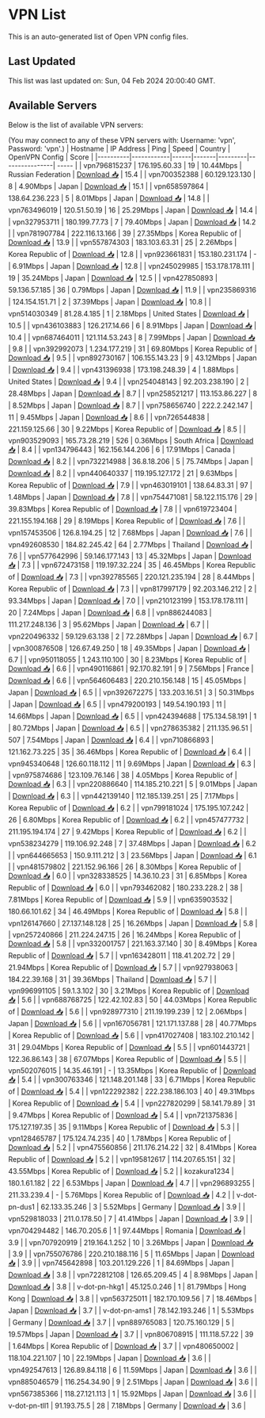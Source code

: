 # VPN List

This is an auto-generated list of Open VPN config files.

## Last Updated

This list was last updated on: Sun, 04 Feb 2024 20:00:40 GMT.

## Available Servers

Below is the list of available VPN servers:

(You may connect to any of these VPN servers with: Username: 'vpn', Password: 'vpn'.)
| Hostname | IP Address | Ping | Speed | Country | OpenVPN Config | Score |
|----------|------------|------|-------|---------|----------------| ----- |
| vpn796815237 | 176.195.60.33 | 19 | 10.44Mbps | Russian Federation | [Download 📥](./configs/server_0_RU.ovpn) | 15.4 |
| vpn700352388 | 60.129.123.130 | 8 | 4.90Mbps | Japan | [Download 📥](./configs/server_1_JP.ovpn) | 15.1 |
| vpn658597864 | 138.64.236.223 | 5 | 8.01Mbps | Japan | [Download 📥](./configs/server_2_JP.ovpn) | 14.8 |
| vpn763496019 | 120.51.50.19 | 16 | 25.29Mbps | Japan | [Download 📥](./configs/server_3_JP.ovpn) | 14.4 |
| vpn327953711 | 180.199.77.73 | 7 | 79.40Mbps | Japan | [Download 📥](./configs/server_4_JP.ovpn) | 14.2 |
| vpn781907784 | 222.116.13.166 | 39 | 27.35Mbps | Korea Republic of | [Download 📥](./configs/server_5_KR.ovpn) | 13.9 |
| vpn557874303 | 183.103.63.31 | 25 | 2.26Mbps | Korea Republic of | [Download 📥](./configs/server_6_KR.ovpn) | 12.8 |
| vpn923661831 | 153.180.231.174 | - | 6.91Mbps | Japan | [Download 📥](./configs/server_7_JP.ovpn) | 12.8 |
| vpn245029985 | 153.178.178.111 | 19 | 35.24Mbps | Japan | [Download 📥](./configs/server_8_JP.ovpn) | 12.5 |
| vpn427850893 | 59.136.57.185 | 36 | 0.79Mbps | Japan | [Download 📥](./configs/server_9_JP.ovpn) | 11.9 |
| vpn235869316 | 124.154.151.71 | 2 | 37.39Mbps | Japan | [Download 📥](./configs/server_10_JP.ovpn) | 10.8 |
| vpn514030349 | 81.28.4.185 | 1 | 2.18Mbps | United States | [Download 📥](./configs/server_11_US.ovpn) | 10.5 |
| vpn436103883 | 126.217.14.66 | 6 | 8.91Mbps | Japan | [Download 📥](./configs/server_12_JP.ovpn) | 10.4 |
| vpn687464011 | 121.114.53.243 | 8 | 7.99Mbps | Japan | [Download 📥](./configs/server_13_JP.ovpn) | 9.8 |
| vpn392992073 | 1.234.177.219 | 31 | 69.80Mbps | Korea Republic of | [Download 📥](./configs/server_14_KR.ovpn) | 9.5 |
| vpn892730167 | 106.155.143.23 | 9 | 43.12Mbps | Japan | [Download 📥](./configs/server_15_JP.ovpn) | 9.4 |
| vpn431396938 | 173.198.248.39 | 4 | 1.88Mbps | United States | [Download 📥](./configs/server_16_US.ovpn) | 9.4 |
| vpn254048143 | 92.203.238.190 | 2 | 28.48Mbps | Japan | [Download 📥](./configs/server_17_JP.ovpn) | 8.7 |
| vpn258521217 | 113.153.86.227 | 8 | 8.52Mbps | Japan | [Download 📥](./configs/server_18_JP.ovpn) | 8.7 |
| vpn758656740 | 222.2.242.147 | 11 | 9.45Mbps | Japan | [Download 📥](./configs/server_19_JP.ovpn) | 8.6 |
| vpn726544838 | 221.159.125.66 | 30 | 9.22Mbps | Korea Republic of | [Download 📥](./configs/server_20_KR.ovpn) | 8.5 |
| vpn903529093 | 165.73.28.219 | 526 | 0.36Mbps | South Africa | [Download 📥](./configs/server_21_ZA.ovpn) | 8.4 |
| vpn134796443 | 162.156.144.206 | 6 | 17.91Mbps | Canada | [Download 📥](./configs/server_22_CA.ovpn) | 8.2 |
| vpn732214988 | 36.8.18.206 | 5 | 75.74Mbps | Japan | [Download 📥](./configs/server_23_JP.ovpn) | 8.2 |
| vpn440640337 | 119.195.127.172 | 21 | 9.63Mbps | Korea Republic of | [Download 📥](./configs/server_24_KR.ovpn) | 7.9 |
| vpn463019101 | 138.64.83.31 | 97 | 1.48Mbps | Japan | [Download 📥](./configs/server_25_JP.ovpn) | 7.8 |
| vpn754471081 | 58.122.115.176 | 29 | 39.83Mbps | Korea Republic of | [Download 📥](./configs/server_26_KR.ovpn) | 7.8 |
| vpn619723404 | 221.155.194.168 | 29 | 8.19Mbps | Korea Republic of | [Download 📥](./configs/server_27_KR.ovpn) | 7.6 |
| vpn157453506 | 126.8.194.25 | 12 | 7.68Mbps | Japan | [Download 📥](./configs/server_28_JP.ovpn) | 7.6 |
| vpn492608530 | 184.82.245.42 | 64 | 2.77Mbps | Thailand | [Download 📥](./configs/server_29_TH.ovpn) | 7.6 |
| vpn577642996 | 59.146.177.143 | 13 | 45.32Mbps | Japan | [Download 📥](./configs/server_30_JP.ovpn) | 7.3 |
| vpn672473158 | 119.197.32.224 | 35 | 46.45Mbps | Korea Republic of | [Download 📥](./configs/server_31_KR.ovpn) | 7.3 |
| vpn392785565 | 220.121.235.194 | 28 | 8.44Mbps | Korea Republic of | [Download 📥](./configs/server_32_KR.ovpn) | 7.3 |
| vpn817997179 | 92.203.146.212 | 2 | 93.34Mbps | Japan | [Download 📥](./configs/server_33_JP.ovpn) | 7.0 |
| vpn210123199 | 153.178.178.111 | 20 | 7.24Mbps | Japan | [Download 📥](./configs/server_34_JP.ovpn) | 6.8 |
| vpn886244083 | 111.217.248.136 | 3 | 95.62Mbps | Japan | [Download 📥](./configs/server_35_JP.ovpn) | 6.7 |
| vpn220496332 | 59.129.63.138 | 2 | 72.28Mbps | Japan | [Download 📥](./configs/server_36_JP.ovpn) | 6.7 |
| vpn300876508 | 126.67.49.250 | 18 | 49.35Mbps | Japan | [Download 📥](./configs/server_37_JP.ovpn) | 6.7 |
| vpn950118055 | 1.243.110.100 | 30 | 8.23Mbps | Korea Republic of | [Download 📥](./configs/server_38_KR.ovpn) | 6.6 |
| vpn490116861 | 92.170.82.191 | 9 | 7.56Mbps | France | [Download 📥](./configs/server_39_FR.ovpn) | 6.6 |
| vpn564606483 | 220.210.156.148 | 15 | 45.05Mbps | Japan | [Download 📥](./configs/server_40_JP.ovpn) | 6.5 |
| vpn392672275 | 133.203.16.51 | 3 | 50.31Mbps | Japan | [Download 📥](./configs/server_41_JP.ovpn) | 6.5 |
| vpn479200193 | 149.54.190.193 | 11 | 14.66Mbps | Japan | [Download 📥](./configs/server_42_JP.ovpn) | 6.5 |
| vpn424394688 | 175.134.58.191 | 1 | 80.72Mbps | Japan | [Download 📥](./configs/server_43_JP.ovpn) | 6.5 |
| vpn278635382 | 211.135.96.51 | 507 | 7.54Mbps | Japan | [Download 📥](./configs/server_44_JP.ovpn) | 6.4 |
| vpn710866893 | 121.162.73.225 | 35 | 36.46Mbps | Korea Republic of | [Download 📥](./configs/server_45_KR.ovpn) | 6.4 |
| vpn945340648 | 126.60.118.112 | 11 | 9.69Mbps | Japan | [Download 📥](./configs/server_46_JP.ovpn) | 6.3 |
| vpn975874686 | 123.109.76.146 | 38 | 4.05Mbps | Korea Republic of | [Download 📥](./configs/server_47_KR.ovpn) | 6.3 |
| vpn220886640 | 114.185.210.221 | 5 | 9.01Mbps | Japan | [Download 📥](./configs/server_48_JP.ovpn) | 6.3 |
| vpn442139140 | 112.185.139.251 | 25 | 7.17Mbps | Korea Republic of | [Download 📥](./configs/server_49_KR.ovpn) | 6.2 |
| vpn799181024 | 175.195.107.242 | 26 | 6.80Mbps | Korea Republic of | [Download 📥](./configs/server_50_KR.ovpn) | 6.2 |
| vpn457477732 | 211.195.194.174 | 27 | 9.42Mbps | Korea Republic of | [Download 📥](./configs/server_51_KR.ovpn) | 6.2 |
| vpn538234279 | 119.106.92.248 | 7 | 37.48Mbps | Japan | [Download 📥](./configs/server_52_JP.ovpn) | 6.2 |
| vpn644665653 | 150.9.111.212 | 3 | 23.56Mbps | Japan | [Download 📥](./configs/server_53_JP.ovpn) | 6.1 |
| vpn481579802 | 221.152.96.166 | 26 | 8.30Mbps | Korea Republic of | [Download 📥](./configs/server_54_KR.ovpn) | 6.0 |
| vpn328338525 | 14.36.10.23 | 31 | 6.85Mbps | Korea Republic of | [Download 📥](./configs/server_55_KR.ovpn) | 6.0 |
| vpn793462082 | 180.233.228.2 | 38 | 7.81Mbps | Korea Republic of | [Download 📥](./configs/server_56_KR.ovpn) | 5.9 |
| vpn635903532 | 180.66.101.62 | 34 | 46.49Mbps | Korea Republic of | [Download 📥](./configs/server_57_KR.ovpn) | 5.8 |
| vpn126147660 | 27.137.148.128 | 25 | 16.26Mbps | Japan | [Download 📥](./configs/server_58_JP.ovpn) | 5.8 |
| vpn257240866 | 211.224.247.15 | 26 | 16.24Mbps | Korea Republic of | [Download 📥](./configs/server_59_KR.ovpn) | 5.8 |
| vpn332001757 | 221.163.37.140 | 30 | 8.49Mbps | Korea Republic of | [Download 📥](./configs/server_60_KR.ovpn) | 5.7 |
| vpn163428011 | 118.41.202.72 | 29 | 21.94Mbps | Korea Republic of | [Download 📥](./configs/server_61_KR.ovpn) | 5.7 |
| vpn927938063 | 184.22.39.168 | 31 | 39.36Mbps | Thailand | [Download 📥](./configs/server_62_TH.ovpn) | 5.7 |
| vpn996991105 | 59.1.3.102 | 30 | 3.21Mbps | Korea Republic of | [Download 📥](./configs/server_63_KR.ovpn) | 5.6 |
| vpn688768725 | 122.42.102.83 | 50 | 44.03Mbps | Korea Republic of | [Download 📥](./configs/server_64_KR.ovpn) | 5.6 |
| vpn928977310 | 211.19.199.239 | 12 | 2.06Mbps | Japan | [Download 📥](./configs/server_65_JP.ovpn) | 5.6 |
| vpn167056781 | 121.171.137.88 | 28 | 40.77Mbps | Korea Republic of | [Download 📥](./configs/server_66_KR.ovpn) | 5.6 |
| vpn417027408 | 183.102.210.142 | 31 | 29.04Mbps | Korea Republic of | [Download 📥](./configs/server_67_KR.ovpn) | 5.5 |
| vpn601443721 | 122.36.86.143 | 38 | 67.07Mbps | Korea Republic of | [Download 📥](./configs/server_68_KR.ovpn) | 5.5 |
| vpn502076015 | 14.35.46.191 | - | 13.35Mbps | Korea Republic of | [Download 📥](./configs/server_69_KR.ovpn) | 5.4 |
| vpn300763346 | 121.148.201.148 | 33 | 6.71Mbps | Korea Republic of | [Download 📥](./configs/server_70_KR.ovpn) | 5.4 |
| vpn122292382 | 222.238.186.103 | 40 | 49.31Mbps | Korea Republic of | [Download 📥](./configs/server_71_KR.ovpn) | 5.4 |
| vpn227820299 | 58.141.79.89 | 31 | 9.47Mbps | Korea Republic of | [Download 📥](./configs/server_72_KR.ovpn) | 5.4 |
| vpn721375836 | 175.127.197.35 | 35 | 9.11Mbps | Korea Republic of | [Download 📥](./configs/server_73_KR.ovpn) | 5.3 |
| vpn128465787 | 175.124.74.235 | 40 | 1.78Mbps | Korea Republic of | [Download 📥](./configs/server_74_KR.ovpn) | 5.2 |
| vpn475560856 | 211.176.214.22 | 32 | 8.41Mbps | Korea Republic of | [Download 📥](./configs/server_75_KR.ovpn) | 5.2 |
| vpn195812617 | 114.207.65.151 | 32 | 43.55Mbps | Korea Republic of | [Download 📥](./configs/server_76_KR.ovpn) | 5.2 |
| kozakura1234 | 180.1.61.182 | 22 | 6.53Mbps | Japan | [Download 📥](./configs/server_77_JP.ovpn) | 4.7 |
| vpn296893255 | 211.33.239.4 | - | 5.76Mbps | Korea Republic of | [Download 📥](./configs/server_78_KR.ovpn) | 4.2 |
| v-dot-pn-dus1 | 62.133.35.246 | 3 | 5.52Mbps | Germany | [Download 📥](./configs/server_79_DE.ovpn) | 3.9 |
| vpn529818033 | 211.0.178.50 | 7 | 41.41Mbps | Japan | [Download 📥](./configs/server_80_JP.ovpn) | 3.9 |
| vpn704294482 | 146.70.205.6 | 1 | 97.44Mbps | Romania | [Download 📥](./configs/server_81_RO.ovpn) | 3.9 |
| vpn707920919 | 219.164.1.252 | 10 | 3.26Mbps | Japan | [Download 📥](./configs/server_82_JP.ovpn) | 3.9 |
| vpn755076786 | 220.210.188.116 | 5 | 11.65Mbps | Japan | [Download 📥](./configs/server_83_JP.ovpn) | 3.9 |
| vpn745642898 | 103.201.129.226 | 1 | 84.69Mbps | Japan | [Download 📥](./configs/server_84_JP.ovpn) | 3.8 |
| vpn722812108 | 126.65.209.45 | 4 | 8.98Mbps | Japan | [Download 📥](./configs/server_85_JP.ovpn) | 3.8 |
| v-dot-pn-hkg1 | 45.125.0.246 | 1 | 81.79Mbps | Hong Kong | [Download 📥](./configs/server_86_HK.ovpn) | 3.8 |
| vpn563725011 | 182.170.109.56 | 7 | 18.46Mbps | Japan | [Download 📥](./configs/server_87_JP.ovpn) | 3.7 |
| v-dot-pn-ams1 | 78.142.193.246 | 1 | 5.53Mbps | Germany | [Download 📥](./configs/server_88_DE.ovpn) | 3.7 |
| vpn889765083 | 120.75.160.129 | 5 | 19.57Mbps | Japan | [Download 📥](./configs/server_89_JP.ovpn) | 3.7 |
| vpn806708915 | 111.118.57.22 | 39 | 1.64Mbps | Korea Republic of | [Download 📥](./configs/server_90_KR.ovpn) | 3.7 |
| vpn480650002 | 118.104.221.107 | 10 | 22.19Mbps | Japan | [Download 📥](./configs/server_91_JP.ovpn) | 3.6 |
| vpn492547613 | 126.89.84.118 | 6 | 11.59Mbps | Japan | [Download 📥](./configs/server_92_JP.ovpn) | 3.6 |
| vpn885046579 | 116.254.34.90 | 9 | 2.51Mbps | Japan | [Download 📥](./configs/server_93_JP.ovpn) | 3.6 |
| vpn567385366 | 118.27.121.113 | 1 | 15.92Mbps | Japan | [Download 📥](./configs/server_94_JP.ovpn) | 3.6 |
| v-dot-pn-tll1 | 91.193.75.5 | 28 | 7.18Mbps | Germany | [Download 📥](./configs/server_95_DE.ovpn) | 3.6 |
